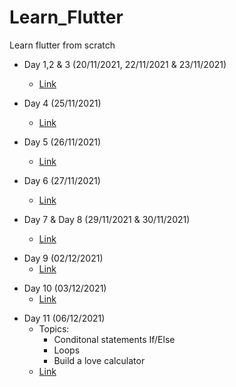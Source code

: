 # Learn_Flutter
Learn flutter from scratch

- Day 1,2 & 3 (20/11/2021, 22/11/2021 & 23/11/2021)
  - [Link](https://github.com/singhteekam/Learn_Flutter/tree/main/Day_1%2C%20Day_2%2C%20Day_3)
- Day 4 (25/11/2021)
  - [Link](https://github.com/singhteekam/Learn_Flutter/tree/main/Day_4)

- Day 5 (26/11/2021)
  - [Link](https://github.com/singhteekam/Learn_Flutter/tree/main/Day_5)
<!--   - [Recording Link](https://drive.google.com/file/d/1cpVWuWmfQJegilOGtiYfGqtLabY4ThR0/view?usp=sharing) -->

- Day 6 (27/11/2021)
  - [Link](https://github.com/singhteekam/Learn_Flutter/tree/main/Day_6)

- Day 7 & Day 8 (29/11/2021 & 30/11/2021)
  - [Link](https://github.com/singhteekam/Learn_Flutter/tree/main/Day_7%20%26%20Day_8)
<!--   - [Recording Link](https://drive.google.com/file/d/1M2-7Hv9HVDAi-bbmvfEOqjyslx3j9Q7M/view?usp=sharing) -->

- Day 9 (02/12/2021)
  - [Link](https://github.com/singhteekam/Learn_Flutter/tree/main/Day_9)
<!--   - [Recording Link](https://drive.google.com/file/d/116ww42gp3mXZLQwmIpBZ93BuKev6zcIc/view?usp=sharing) -->

- Day 10 (03/12/2021)
  - [Link](https://github.com/singhteekam/Learn_Flutter/tree/main/Day_10)
<!--   - [Recording link](https://drive.google.com/file/d/1zboAmU02lMAYaIjoE2FqzvTB49O4-Qsf/view?usp=sharing) -->

- Day 11 (06/12/2021)
  - Topics:
	- Conditonal statements If/Else
	- Loops
	- Build a love calculator
  - [Link](https://github.com/singhteekam/Learn_Flutter/tree/main/Day_11)

